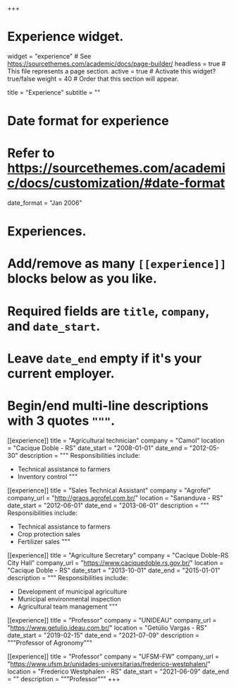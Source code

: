 +++
# Experience widget.
widget = "experience"  # See https://sourcethemes.com/academic/docs/page-builder/
headless = true  # This file represents a page section.
active = true  # Activate this widget? true/false
weight = 40  # Order that this section will appear.

title = "Experience"
subtitle = ""

# Date format for experience
#   Refer to https://sourcethemes.com/academic/docs/customization/#date-format
date_format = "Jan 2006"

# Experiences.
#   Add/remove as many `[[experience]]` blocks below as you like.
#   Required fields are `title`, `company`, and `date_start`.
#   Leave `date_end` empty if it's your current employer.
#   Begin/end multi-line descriptions with 3 quotes `"""`.

[[experience]]
  title = "Agricultural technician"
  company = "Camol"
  location = "Cacique Doble - RS"
  date_start = "2008-01-01"
  date_end = "2012-05-30"
  description = """ Responsibilities include:
  * Technical assistance to farmers
  * Inventory control
  """
  
[[experience]]
  title = "Sales Technical Assistant"
  company = "Agrofel"
  company_url = "http://graos.agrofel.com.br/"
  location = "Sananduva - RS"
  date_start = "2012-06-01"
  date_end = "2013-06-01"
  description = """ Responsibilities include:
  * Technical assistance to farmers
  * Crop protection sales
  * Fertilizer sales
  """

[[experience]]
  title = "Agriculture Secretary"
  company = "Cacique Doble-RS City Hall"
  company_url = "https://www.caciquedoble.rs.gov.br/"
  location = "Cacique Doble - RS"
  date_start = "2013-10-01"
  date_end = "2015-01-01"
  description = """ Responsibilities include:
  * Development of municipal agriculture
  * Municipal environmental inspection
  * Agricultural team management
  """
  
[[experience]]
  title = "Professor"
  company = "UNIDEAU"
  company_url = "https://www.getulio.ideau.com.br/"
  location = "Getúlio Vargas - RS"
  date_start = "2019-02-15"
  date_end = "2021-07-09"
  description = """Professor of Agronomy"""

[[experience]]
  title = "Professor"
  company = "UFSM-FW"
  company_url = "https://www.ufsm.br/unidades-universitarias/frederico-westphalen/"
  location = "Frederico Westphalen - RS"
  date_start = "2021-06-09"
  date_end = ""
  description = """Professor"""
+++
